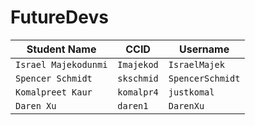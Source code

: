 # FutureDevs

|     Student Name     | CCID       | Username        |
| -------------------  | --------   | ----------------|
| `Israel Majekodunmi` | `Imajekod` |  `IsraelMajek`  |
|   `Spencer Schmidt`  | `skschmid` | `SpencerSchmidt`|
| `Komalpreet Kaur`    | `komalpr4` | `justkomal`     |
| `Daren Xu`           | `daren1`   | `DarenXu`       |
